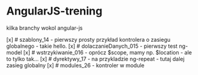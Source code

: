 # AngularJS-trening
kilka branchy wokol angular-js


[x] # szablony_14  - pierwszy prosty przykład kontrolera o zasiegu globalnego - takie hello.
[x] # dolaczanieDanych_015 - pierwszy test ng-model
[x] # wstrzykiwanie_016 - oprócz $scope, mamy np. $location - ale to tylko tak...
[x] # dyrektywy_17 - na przykladzie ng-repeat - tutaj dalej zasieg globalny
[x] # modules_26 - kontroler w module
